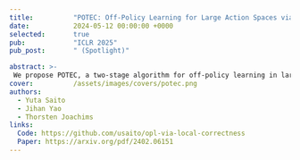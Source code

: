 ```yaml
---
title:          "POTEC: Off-Policy Learning for Large Action Spaces via Two-Stage Policy Decomposition"
date:           2024-05-12 00:00:00 +0000
selected:       true
pub:            "ICLR 2025"
pub_post:       " (Spotlight)"

abstract: >-
 We propose POTEC, a two-stage algorithm for off-policy learning in large discrete action spaces, addressing issues of excessive bias or variance in existing methods. POTEC combines clustering-based action decomposition and novel gradient estimation techniques to optimize policies.
cover:          /assets/images/covers/potec.png
authors:
  - Yuta Saito
  - Jihan Yao 
  - Thorsten Joachims
links:
  Code: https://github.com/usaito/opl-via-local-correctness
  Paper: https://arxiv.org/pdf/2402.06151
---
```

